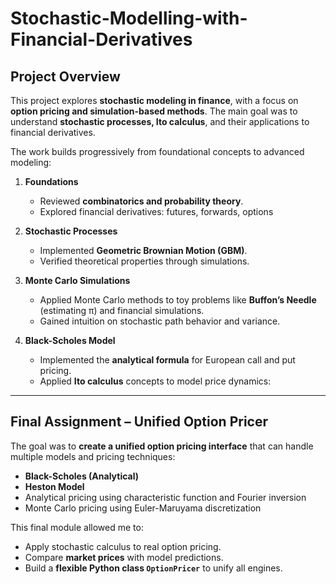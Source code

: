 # Stochastic-Modelling-with-Financial-Derivatives

## Project Overview

This project explores **stochastic modeling in finance**, with a focus on **option pricing and simulation-based methods**. The main goal was to understand **stochastic processes, Ito calculus**, and their applications to financial derivatives.  

The work builds progressively from foundational concepts to advanced modeling:

1. **Foundations**
   - Reviewed **combinatorics and probability theory**.
   - Explored financial derivatives: futures, forwards, options

2. **Stochastic Processes**
   - Implemented **Geometric Brownian Motion (GBM)**.
   - Verified theoretical properties through simulations.

3. **Monte Carlo Simulations**
   - Applied Monte Carlo methods to toy problems like **Buffon’s Needle** (estimating π) and financial simulations.
   - Gained intuition on stochastic path behavior and variance.

4. **Black-Scholes Model**
   - Implemented the **analytical formula** for European call and put pricing.
   - Applied **Ito calculus** concepts to model price dynamics:

---

## Final Assignment – Unified Option Pricer

The goal was to **create a unified option pricing interface** that can handle multiple models and pricing techniques:

- **Black-Scholes (Analytical)**
- **Heston Model**
- Analytical pricing using characteristic function and Fourier inversion
- Monte Carlo pricing using Euler-Maruyama discretization

This final module allowed me to:

- Apply stochastic calculus to real option pricing.
- Compare **market prices** with model predictions.
- Build a **flexible Python class `OptionPricer`** to unify all engines.
